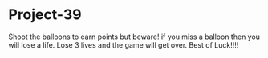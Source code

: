 # Project-39
  
Shoot the balloons to earn points but beware! if you miss a balloon then you will lose a life. 
Lose 3 lives and the game will get over.
Best of Luck!!!!
